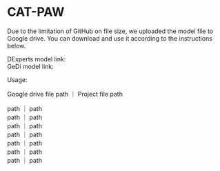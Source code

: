 # CAT-PAW

Due to the limitation of GitHub on file size, we uploaded the model file to Google drive. You can download and use it according to the instructions below.

DExperts model link:  
GeDi model link:  

Usage:  
  
Google drive file path  ｜ Project file path  
  
path  ｜ path  
path  ｜ path  
path  ｜ path  
path  ｜ path  
path  ｜ path  
path  ｜ path  
path  ｜ path  
